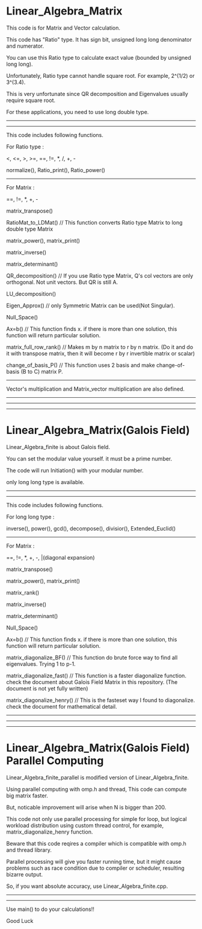 # Linear_Algebra_Matrix
 


This code is for Matrix and Vector calculation.

This code has "Ratio" type. It has sign bit, unsigned long long denominator and numerator.




You can use this Ratio type to calculate exact value (bounded by unsigned long long).

Unfortunately, Ratio type cannot handle square root. For example, 2^(1/2) or 3^(3.4).

This is very unfortunate since QR decomposition and Eigenvalues usually require square root.

For these applications, you need to use long double type.



----------------------
-----------------------

This code includes following functions.

For Ratio type :

<, <=, >, >=, ==, !=, *, /, +, -

normalize(), Ratio_print(), Ratio_power()

-----------------------

For Matrix : 

==, !=, *, +, -


matrix_transpose()

RatioMat_to_LDMat()      // This function converts Ratio type Matrix to long double type Matrix

matrix_power(), matrix_print()

matrix_inverse()

matrix_determinant()

QR_decomposition()       // If you use Ratio type Matrix, Q's col vectors are only orthogonal. Not unit vectors. But QR is still A.

LU_decomposition()

Eigen_Approx()           // only Symmetric Matrix can be used(Not Singular).

Null_Space()

Ax=b()                   // This function finds x. if there is more than one solution, this function will return particular solution.

matrix_full_row_rank()   // Makes m by n matrix to r by n matrix. (Do it and do it with transpose matrix, then it will become r by r invertible matrix or scalar)

change_of_basis_P()      // This function uses 2 basis and make change-of-basis (B to C) matrix P.

--------------------------

Vector's multiplication and Matrix_vector multiplication are also defined.

--------------------------
------------------------
---------------------------


# Linear_Algebra_Matrix(Galois Field)
 

Linear_Algebra_finite is about Galois field.

You can set the modular value yourself. it must be a prime number.

The code will run Initiation() with your modular number.

only long long type is available.



----------------------
-----------------------

This code includes following functions.

For long long type :

inverse(), power(), gcd(), decompose(), divisior(), Extended_Euclid()

-----------------------

For Matrix : 

==, !=, *, +, -, |(diagonal expansion)

matrix_transpose()

matrix_power(), matrix_print()

matrix_rank()

matrix_inverse()

matrix_determinant()

Null_Space()

Ax=b()                     // This function finds x. if there is more than one solution, this function will return particular solution.

matrix_diagonalize_BF()    // This function do brute force way to find all eigenvalues. Trying 1 to p-1.

matrix_diagonalize_fast()  // This function is a faster diagonalize function. check the document about Galois Field Matrix in this repository. (The document is not yet fully written)

matrix_diagonalize_henry() // This is the fasteset way I found to diagonalize. check the document for mathematical detail. 



--------------------------
------------------------
---------------------------


# Linear_Algebra_Matrix(Galois Field) Parallel Computing
 

Linear_Algebra_finite_parallel is modified version of Linear_Algebra_finite.

Using parallel computing with omp.h and thread, This code can compute big matrix faster.

But, noticable improvement will arise when N is bigger than 200.

This code not only use parallel processing for simple for loop, but logical workload distribution using custom thread control, for example, matrix_diagonalize_henry function.

Beware that this code reqires a compiler which is compatible with omp.h and thread library.

Parallel processing will give you faster running time, but it might cause problems such as race condition due to compiler or scheduler, resulting bizarre output.

So, if you want absolute accuracy, use Linear_Algebra_finite.cpp.



----------------------
-----------------------


Use main() to do your calculations!!

Good Luck
